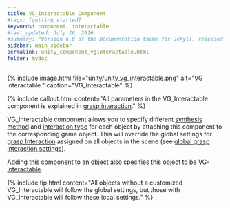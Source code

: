 ```yaml
---
title: VG_Interactable Component
#tags: [getting_started]
keywords: component, interactable
#last_updated: July 16, 2016
#summary: "Version 6.0 of the Documentation theme for Jekyll, released July 4, 2016, implements relative links so you can view the files offline or on any server without configuring urls and baseurls. Additionally, you can store pages in subdirectories. Templates for alerts and images are available."
sidebar: main_sidebar
permalink: unity_component_vginteractable.html
folder: mydoc
---
```


{% include image.html file="unity/unity_vg_interactable.png" alt="VG interactable." caption="VG_Interactable" %}

{% include callout.html content="All parameters in the VG_Interactable component is explained in 
[grasp interaction](grasp_interaction.html#grasp-interaction)." %}

VG_Interactable component allows you to specify different 
<a href="#" data-toggle="tooltip" data-original-title="{{site.data.glossary.GraspSynthesisMethod}}">synthesis method</a> and <a href="#" data-toggle="tooltip" data-original-title="{{site.data.glossary.InteractionType}}">interaction type</a>
for each object by attaching this component to the corresponding game object. 
This will override the global settings for [grasp Interaction](grasp_interaction.html#grasp-interaction) assigned on all objects in the scene (see [global grasp interaction settings](unity_component_myvirtualgrasp.html#grasp-interaction-settings)). 

Adding this component to an object also specifies this object to be <a href="#" data-toggle="tooltip" data-original-title="{{site.data.glossary.VGInteractable}}">VG-interactable</a>.
 
{% include tip.html content="All objects without a customized VG_Interactable will follow the global settings,
 but those with VG_Interactable will follow these local settings." %}



